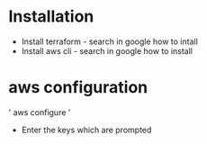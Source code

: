 # Installation
* Install terraform - search in google how to intall
* Install aws cli - search in google how to install

# aws configuration
'
aws configure
'
* Enter the keys which are prompted

